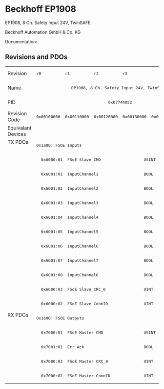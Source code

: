 # Beckhoff EP1908

EP1908, 8 Ch. Safety Input 24V, TwinSAFE 

Beckhoff Automation GmbH & Co. KG

Documentation: <a href=""></a>

## Revisions and PDOs
<table>
<tr >
<td class="first">Revision</td>
<td ><pre>r0</pre></td>
<td ><pre>r1</pre></td>
<td ><pre>r2</pre></td>
<td ><pre>r3</pre></td>
<td  colspan=2 align="center"><pre>r4</pre></td>
</tr>
<tr >
<td class="first">Name</td>
<td  colspan=6 align="center"><pre>EP1908, 8 Ch. Safety Input 24V, TwinSAFE </pre></td>
</tr>
<tr >
<td class="first">PID</td>
<td  colspan=6 align="center"><pre>0x07744052</pre></td>
</tr>
<tr >
<td class="first">Revision Code</td>
<td ><pre>0x00100000</pre></td>
<td ><pre>0x00110000</pre></td>
<td ><pre>0x00120000</pre></td>
<td ><pre>0x00130000</pre></td>
<td ><pre>0x00140000</pre></td>
<td ><pre>0x00140002</pre></td>
</tr>
<tr >
<td class="first">Equivalant Devices</td>
<td  colspan=6 align="center"></td>
</tr>
<tr class="txpdo pdosection">
<td class="first" rowspan=12 valign=top>TX PDOs</td>
<td colspan=6 align="left"><pre>0x1a00: FSOE Inputs</pre></td>
<td></td>
</tr>
<tr class="txpdo">
<td  colspan=6 align="left"><pre>  0x6000:01  FSoE Slave CMD                  USINT</pre></td>
</tr>
<tr class="txpdo">
<td  colspan=6 align="left"><pre>  0x6001:01  InputChannel1                   BOOL</pre></td>
</tr>
<tr class="txpdo">
<td  colspan=6 align="left"><pre>  0x6001:02  InputChannel2                   BOOL</pre></td>
</tr>
<tr class="txpdo">
<td  colspan=6 align="left"><pre>  0x6001:03  InputChannel3                   BOOL</pre></td>
</tr>
<tr class="txpdo">
<td  colspan=6 align="left"><pre>  0x6001:04  InputChannel4                   BOOL</pre></td>
</tr>
<tr class="txpdo">
<td  colspan=6 align="left"><pre>  0x6001:05  InputChannel5                   BOOL</pre></td>
</tr>
<tr class="txpdo">
<td  colspan=6 align="left"><pre>  0x6001:06  InputChannel6                   BOOL</pre></td>
</tr>
<tr class="txpdo">
<td  colspan=6 align="left"><pre>  0x6001:07  InputChannel7                   BOOL</pre></td>
</tr>
<tr class="txpdo">
<td  colspan=6 align="left"><pre>  0x6001:08  InputChannel8                   BOOL</pre></td>
</tr>
<tr class="txpdo">
<td  colspan=6 align="left"><pre>  0x6000:03  FSoE Slave CRC_0                UINT</pre></td>
</tr>
<tr class="txpdo">
<td  colspan=6 align="left"><pre>  0x6000:02  FSoE Slave ConnID               UINT</pre></td>
</tr>
<tr class="rxpdo pdosection">
<td class="first" rowspan=5 valign=top>RX PDOs</td>
<td colspan=6 align="left"><pre>0x1600: FSOE Outputs</pre></td>
<td></td>
</tr>
<tr class="rxpdo">
<td  colspan=6 align="left"><pre>  0x7000:01  FSoE Master CMD                 USINT</pre></td>
</tr>
<tr class="rxpdo">
<td  colspan=6 align="left"><pre>  0x7001:01  Err Ack                         BOOL</pre></td>
</tr>
<tr class="rxpdo">
<td  colspan=6 align="left"><pre>  0x7000:03  FSoE Master CRC_0               UINT</pre></td>
</tr>
<tr class="rxpdo">
<td  colspan=6 align="left"><pre>  0x7000:02  FSoE Master ConnID              UINT</pre></td>
</tr>
</table>
